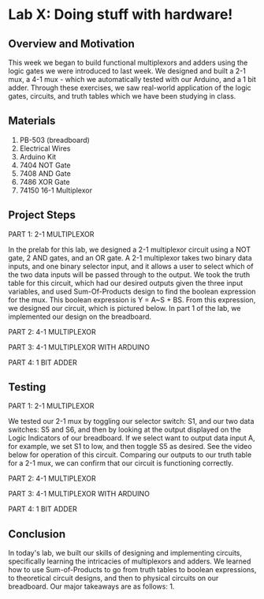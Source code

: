 # Lab X: Doing stuff with hardware!

## Overview and Motivation
  This week we began to build functional multiplexors and adders using the logic gates we were introduced to last week. We designed and built a 2-1 mux, a 4-1 mux - which we automatically tested with our Arduino, and a 1 bit adder. Through these exercises, we saw real-world application of the logic gates, circuits, and truth tables which we have been studying in class.

## Materials
1. PB-503 (breadboard)
2. Electrical Wires
3. Arduino Kit
4. 7404 NOT Gate
5. 7408 AND Gate
6. 7486 XOR Gate
7. 74150 16-1 Multiplexor

## Project Steps

PART 1: 2-1 MULTIPLEXOR

  In the prelab for this lab, we designed a 2-1 multiplexor circuit using a NOT gate, 2 AND gates, and an OR gate. A 2-1 multiplexor takes two binary data inputs, and one binary selector input, and it allows a user to select which of the two data inputs will be passed through to the output. We took the truth table for this circuit, which had our desired outputs given the three input variables, and used Sum-Of-Products design to find the boolean expression for the mux. This boolean expression is Y = A~S + BS. From this expression, we designed our circuit, which is pictured below. In part 1 of the lab, we implemented our design on the breadboard. 

PART 2: 4-1 MULTIPLEXOR

PART 3: 4-1 MULTIPLEXOR WITH ARDUINO

PART 4: 1 BIT ADDER

## Testing

PART 1: 2-1 MULTIPLEXOR

  We tested our 2-1 mux by toggling our selector switch: S1, and our two data switches: S5 and S6, and then by looking at the output displayed on the Logic Indicators of our breadboard. If we select want to output data input A, for example, we set S1 to low, and then toggle S5 as desired. See the video below for operation of this circuit. Comparing our outputs to our truth table for a 2-1 mux, we can confirm that our circuit is functioning correctly. 

PART 2: 4-1 MULTIPLEXOR

PART 3: 4-1 MULTIPLEXOR WITH ARDUINO

PART 4: 1 BIT ADDER

## Conclusion

  In today's lab, we built our skills of designing and implementing circuits, specifically learning the intricacies of multiplexors and adders. We learned how to use Sum-of-Products to go from truth tables to boolean expressions, to theoretical circuit designs, and then to physical circuits on our breadboard. Our major takeaways are as follows: 
1. 




